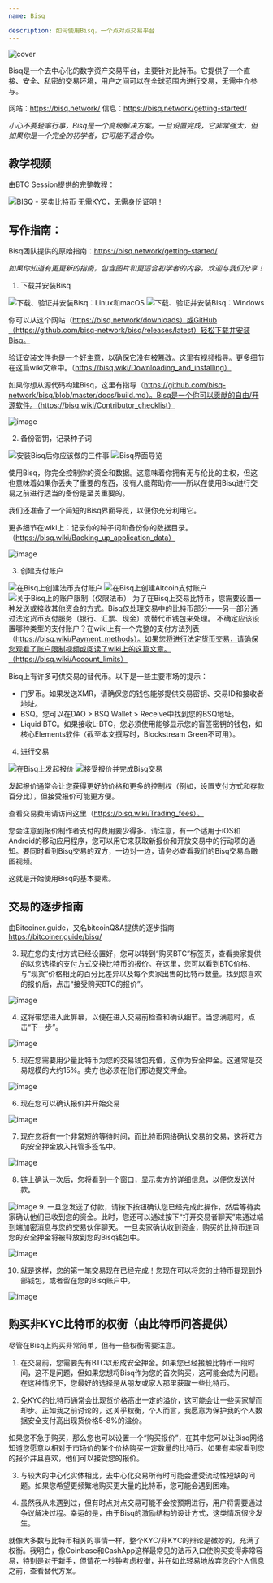 ```yaml
---
name: Bisq

description: 如何使用Bisq，一个点对点交易平台
---
```


![cover](assets/cover.webp)

Bisq是一个去中心化的数字资产交易平台，主要针对比特币。它提供了一个直接、安全、私密的交易环境，用户之间可以在全球范围内进行交易，无需中介参与。

网站：https://bisq.network/
信息：https://bisq.network/getting-started/

_小心不要轻率行事，Bisq是一个高级解决方案。一旦设置完成，它非常强大，但如果你是一个完全的初学者，它可能不适合你。_

## 教学视频

由BTC Session提供的完整教程：

![ BISQ - 买卖比特币 无需KYC，无需身份证明！](https://youtu.be/4LyEKA5Iq9I)

## 写作指南：

Bisq团队提供的原始指南：https://bisq.network/getting-started/

_如果你知道有更更新的指南，包含图片和更适合初学者的内容，欢迎与我们分享！_

1. 下载并安装Bisq

![下载、验证并安装Bisq：Linux和macOS](https://youtu.be/dTfM4AsxNHY)
![下载、验证并安装Bisq：Windows](https://youtu.be/XABzwXw6X0A)

你可以从这个网站（https://bisq.network/downloads）或GitHub（https://github.com/bisq-network/bisq/releases/latest）轻松下载并安装Bisq。

验证安装文件也是一个好主意，以确保它没有被篡改。这里有视频指导。更多细节在这篇wiki文章中。（https://bisq.wiki/Downloading_and_installing）

如果你想从源代码构建Bisq，这里有指导（https://github.com/bisq-network/bisq/blob/master/docs/build.md）。Bisq是一个你可以贡献的自由/开源软件。（https://bisq.wiki/Contributor_checklist）

![image](assets/1.webp)

2. 备份密钥，记录种子词

![安装Bisq后你应该做的三件事](https://youtu.be/JSwMcQAT_CA)
![Bisq界面导览](https://youtu.be/HDkzUl9wibc)

使用Bisq，你完全控制你的资金和数据。这意味着你拥有无与伦比的主权，但这也意味着如果你丢失了重要的东西，没有人能帮助你——所以在使用Bisq进行交易之前进行适当的备份是至关重要的。

我们还准备了一个简短的Bisq界面导览，以便你充分利用它。

更多细节在wiki上：记录你的种子词和备份你的数据目录。（https://bisq.wiki/Backing_up_application_data）

![image](assets/2.webp)

3. 创建支付账户

![在Bisq上创建法币支付账户](https://youtu.be/nDgT_kFC-9Y)
![在Bisq上创建Altcoin支付账户](https://youtu.be/33UTotkxw_0)
![关于Bisq上的账户限制（仅限法币）](https://youtu.be/TP5Zh6IJPVo)
为了在Bisq上交易比特币，您需要设置一种发送或接收其他资金的方式。Bisq仅处理交易中的比特币部分——另一部分通过法定货币支付服务（银行、汇票、现金）或替代币钱包来处理。
不确定应该设置哪种类型的支付账户？在wiki上有一个完整的支付方法列表（https://bisq.wiki/Payment_methods）。如果您将进行法定货币交易，请确保您观看了账户限制视频或阅读了wiki上的这篇文章。（https://bisq.wiki/Account_limits）

Bisq上有许多可供交易的替代币。以下是一些主要市场的提示：

- 门罗币。如果发送XMR，请确保您的钱包能够提供交易密钥、交易ID和接收者地址。
- BSQ。您可以在DAO > BSQ Wallet > Receive中找到您的BSQ地址。
- Liquid BTC。如果接收L-BTC，您必须使用能够显示您的盲签密钥的钱包，如核心Elements软件（截至本文撰写时，Blockstream Green不可用）。

4. 进行交易

![在Bisq上发起报价](https://youtu.be/w7Uvv-xrxn8)
![接受报价并完成Bisq交易](https://youtu.be/E6AOgXajK_E)

发起报价通常会让您获得更好的价格和更多的控制权（例如，设置支付方式和存款百分比），但接受报价可能更方便。

查看交易费用请访问这里（https://bisq.wiki/Trading_fees）。

您会注意到报价制作者支付的费用要少得多。请注意，有一个适用于iOS和Android的移动应用程序，您可以用它来获取新报价和开放交易中的行动项的通知。要同时看到Bisq交易的双方，一边对一边，请务必查看我们的Bisq交易鸟瞰图视频。

这就是开始使用Bisq的基本要素。

## 交易的逐步指南

由Bitcoiner.guide，又名bitcoinQ&A提供的逐步指南 https://bitcoiner.guide/bisq/

3. 现在您的支付方式已经设置好，您可以转到“购买BTC”标签页，查看卖家提供的以您选择的支付方式交换比特币的报价。在这里，您可以看到BTC价格、与“现货”价格相比的百分比差异以及每个卖家出售的比特币数量。找到您喜欢的报价后，点击“接受购买BTC的报价”。

![image](assets/3.webp)

4. 这将带您进入此屏幕，以便在进入交易前检查和确认细节。当您满意时，点击“下一步”。

![image](assets/4.webp)

5. 现在您需要用少量比特币为您的交易钱包充值，这作为安全押金。这通常是交易规模的大约15%。卖方也必须在他们那边提交押金。

![image](assets/5.webp)

6. 现在您可以确认报价并开始交易

![image](assets/6.webp)

7. 现在您将有一个非常短的等待时间，而比特币网络确认交易的交易，这将双方的安全押金放入托管多签名中。

![image](assets/7.webp)

8. 链上确认一次后，您将看到一个窗口，显示卖方的详细信息，以便您发送付款。

![image](assets/8.webp)
9. 一旦您发送了付款，请按下按钮确认您已经完成此操作，然后等待卖家确认他们已收到您的资金。此时，您还可以通过按下“打开交易者聊天”来通过端到端加密消息与您的交易伙伴聊天。
一旦卖家确认收到资金，购买的比特币连同您的安全押金将被释放到您的Bisq钱包中。

![image](assets/9.webp)

10. 就是这样，您的第一笔交易现在已经完成！您现在可以将您的比特币提现到外部钱包，或者留在您的Bisq账户中。

![image](assets/10.webp)

## 购买非KYC比特币的权衡（由比特币问答提供）

尽管在Bisq上购买非常简单，但有一些权衡需要注意。

1. 在交易前，您需要先有BTC以形成安全押金。如果您已经接触比特币一段时间，这不是问题，但如果您想将Bisq作为您的首次购买，这可能会成为问题。在这种情况下，您最好的选择是从朋友或家人那里获取一些比特币。

2. 免KYC的比特币通常会比现货价格高出一定的溢价，这可能会让一些买家望而却步。正如我之前讨论的，这关乎权衡，个人而言，我愿意为保护我的个人数据安全支付高出现货价格5-8%的溢价。

如果您不急于购买，那么您也可以设置一个“购买报价”，在其中您可以让Bisq网络知道您愿意以相对于市场价的某个价格购买一定数量的比特币。如果有卖家看到您的报价并且喜欢，他们可以接受您的报价。

3. 与较大的中心化实体相比，去中心化交易所有时可能会遭受流动性短缺的问题。如果您希望更频繁地购买更大量的比特币，您可能会遇到困难。

4. 虽然我从未遇到过，但有时点对点交易可能不会按预期进行，用户将需要通过争议解决过程。幸运的是，由于Bisq的激励结构的设计方式，这类情况很少发生。

就像大多数与比特币相关的事情一样，整个KYC/非KYC的辩论是微妙的，充满了权衡。我明白，像Coinbase和CashApp这样最常见的法币入口使购买变得非常容易，特别是对于新手，但请花一秒钟考虑权衡，并在如此轻易地放弃您的个人信息之前，查看替代方案。